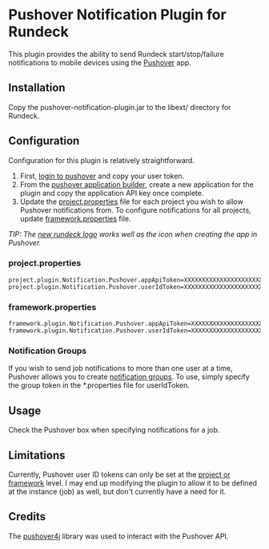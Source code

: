 Pushover Notification Plugin for Rundeck
========================================

This plugin provides the ability to send Rundeck start/stop/failure notifications to mobile devices using the [Pushover][pushover] app. 

Installation
------------

Copy the pushover-notification-plugin.jar to the libext/ directory for Rundeck.


Configuration
-------------

Configuration for this plugin is relatively straightforward.  

1. First, [login to pushover][pushover] and copy your user token.
2. From the [pushover application builder][pushover_app_builder], create a new application for the plugin and copy the application API key once complete.
3. Update the [project.properties][rundeck_project_properties] file for each project you wish to allow Pushover notifications from.  To configure notifications for all projects, update [framework.properties][rundeck_framework_properties] file.

*TIP:  The [new rundeck logo][rundeck_icon] works well as the icon when creating the app in Pushover.*

### project.properties

    project.plugin.Notification.Pushover.appApiToken=XXXXXXXXXXXXXXXXXXXXXXXXXXXXXX
    project.plugin.Notification.Pushover.userIdToken=XXXXXXXXXXXXXXXXXXXXXXXXXXXXXX

### framework.properties

    framework.plugin.Notification.Pushover.appApiToken=XXXXXXXXXXXXXXXXXXXXXXXXXXXXXX
    framework.plugin.Notification.Pushover.userIdToken=XXXXXXXXXXXXXXXXXXXXXXXXXXXXXX


### Notification Groups

If you wish to send job notifications to more than one user at a time, Pushover allows you to create [notification groups][pushover_group_builder].  To use, simply specify the group token in the \*.properties file for userIdToken.


Usage
-----

Check the Pushover box when specifying notifications for a job.


Limitations
-----------

Currently, Pushover user ID tokens can only be set at the [project or framework][rundeck_plugin_scopes] level.  I may end up modifying the plugin to allow it to be defined at the instance (job) as well, but don't currently have a need for it.


Credits
-------

The [pushover4j][pushover4j] library was used to interact with the Pushover API.


[pushover]: https://pushover.net "Pushover"
[pushover_api]: https://pushover.net/api "Pushover API"
[pushover_app_builder]: https://pushover.net/apps/build
[pushover_group_builder]: https://pushover.net/groups/build
[rundeck_icon]: https://raw2.github.com/dtolabs/rundeck/rundeck2/rundeckapp/web-app/images/rundeck2-icon-256.png "Rundeck Icon"
[rundeck_plugin_scopes]: http://rundeck.org/docs/developer/workflow-step-plugin-development.html#property-scopes "Rundeck property scopes documentation"
[rundeck_project_properties]: http://rundeck.org/docs/administration/configuration.html#project.properties
[rundeck_framework_properties]: http://rundeck.org/docs/administration/configuration.html#framework.properties
[pushover4j]: https://github.com/sps/pushover4j

